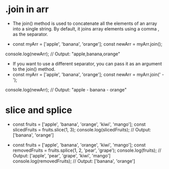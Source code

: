 # .join in arr
- The join() method is used to concatenate all the elements of an array into a single string. By default, it joins array elements using a comma , as the separator.

- const myArr = ['apple', 'banana', 'orange'];
const newArr = myArr.join();

console.log(newArr); // Output: "apple,banana,orange"


- If you want to use a different separator, you can pass it as an argument to the join() method. 
- const myArr = ['apple', 'banana', 'orange'];
const newArr = myArr.join(' - ');

console.log(newArr); // Output: "apple - banana - orange"


# slice and splice
- const fruits = ['apple', 'banana', 'orange', 'kiwi', 'mango'];
const slicedFruits = fruits.slice(1, 3);
console.log(slicedFruits); // Output: ['banana', 'orange']

- const fruits = ['apple', 'banana', 'orange', 'kiwi', 'mango'];
const removedFruits = fruits.splice(1, 2, 'pear', 'grape');
console.log(fruits);        // Output: ['apple', 'pear', 'grape', 'kiwi', 'mango']
console.log(removedFruits);  // Output: ['banana', 'orange']
